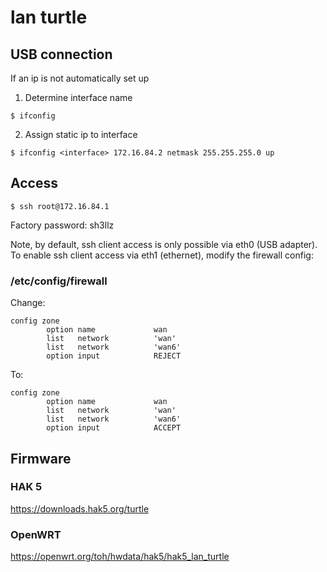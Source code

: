 # lan turtle

## USB connection
If an ip is not automatically set up
1) Determine interface name
```shell
$ ifconfig
```
2) Assign static ip to interface
```shell
$ ifconfig <interface> 172.16.84.2 netmask 255.255.255.0 up
```

## Access
```shell
$ ssh root@172.16.84.1
```
Factory password: sh3llz

Note, by default, ssh client access is only possible via eth0 (USB adapter).  To enable ssh client access via eth1 (ethernet), modify the firewall config:

### /etc/config/firewall

Change:
```shell
config zone
        option name             wan
        list   network          'wan'
        list   network          'wan6'
        option input            REJECT
```

To:
```shell
config zone
        option name             wan
        list   network          'wan'
        list   network          'wan6'
        option input            ACCEPT
```

## Firmware

### HAK 5
https://downloads.hak5.org/turtle

### OpenWRT
https://openwrt.org/toh/hwdata/hak5/hak5_lan_turtle

